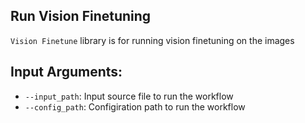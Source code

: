 ## Run Vision Finetuning
`Vision Finetune` library is for running vision finetuning on the images

## Input Arguments:
* `--input_path`: Input source file to run the workflow
* `--config_path`: Configiration path to run the workflow

